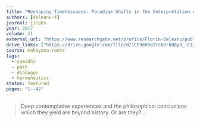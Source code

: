 ```yaml
---
title: "Reshaping Timelessness: Paradigm Shifts in the Interpretation of Buddhist Meditation"
authors: [deleanu-f]
journal: jicpbs
year: 2017
volume: 21
external_url: "https://www.researchgate.net/profile/Florin-Deleanu/publication/318493988_Reshaping_Timelessness_Paradigm_Shifts_in_the_Interpretation_of_Buddhist_Meditation/links/596dd04d458515d926656cd3/Reshaping-Timelessness-Paradigm-Shifts-in-the-Interpretation-of-Buddhist-Meditation.pdf"
drive_links: ["https://drive.google.com/file/d/1CF9mHDw1TcbOrb0By3_-C1j7-0VU7P-g/view?usp=drivesdk"]
course: mahayana-roots
tags:
  - samadhi
  - path
  - dialogue
  - hermeneutics
status: featured
pages: "1--42"
---
```


> Deep contemplative experiences and the philosophical conclusions which they yield are beyond history. Or are they?...
